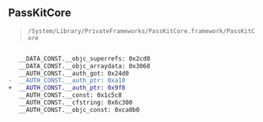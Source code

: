 ## PassKitCore

> `/System/Library/PrivateFrameworks/PassKitCore.framework/PassKitCore`

```diff

   __DATA_CONST.__objc_superrefs: 0x2cd0
   __DATA_CONST.__objc_arraydata: 0x3068
   __AUTH_CONST.__auth_got: 0x24d0
-  __AUTH_CONST.__auth_ptr: 0xa10
+  __AUTH_CONST.__auth_ptr: 0x9f8
   __AUTH_CONST.__const: 0x1c5c8
   __AUTH_CONST.__cfstring: 0x6c300
   __AUTH_CONST.__objc_const: 0xca0b0

```
